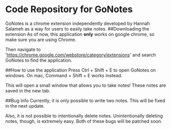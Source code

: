 # Code Repository for GoNotes
GoNotes is a chrome extension independently developed by Hannah Salameh as a way for users to easily take notes.
##Downloading the extension
As of now, this application **only** works on google chrome, so make sure you are using Chrome.

Then navigate to 'https://chrome.google.com/webstore/category/extensions' and search GoNotes to find the application.

##How to use the application
Press Ctrl + Shift + E to open GoNotes on windows. On mac, Command + Shift + E works instead.

This will open a small window that allows you to take notes! These notes are saved in the new tab.

##Bug Info
Currently, it is only possible to write two notes. This will be fixed in the next update.

Also, it is not possible to intentionally delete notes. Unintentionally deleting notes, though, is extremely easy. Both of these bugs will be patched soon.
